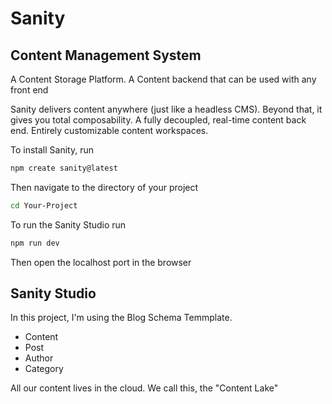 # Sanity

## Content Management System

A Content Storage Platform. A Content backend that can be used with any front end

Sanity delivers content anywhere (just like a headless CMS). Beyond that, it gives you total composability. A fully decoupled, real-time content back end. Entirely customizable content workspaces.

To install Sanity, run

```bash
npm create sanity@latest
```

Then navigate to the directory of your project

```bash
cd Your-Project
```

To run the Sanity Studio run

```bash
npm run dev
```

Then open the localhost port in the browser

## Sanity Studio

In this project, I'm using the Blog Schema Temmplate.

- Content
- Post
- Author
- Category

All our content lives in the cloud. We call this, the "Content Lake"
